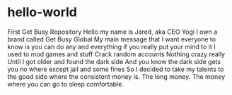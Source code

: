 # hello-world
First Get Busy Repository
Hello my name is Jared, aka CEO Yogi
I own a brand called Get Busy Global
My main message that I want everyone to know is you can do any and everything if you really put your mind to it 
I used to mod games and stuff 
Crack random accounts
Nothing crazy really
Until I got older and found the dark side
And you know the dark side gets you no where except jail and some fines
So I decided to take my talents to the good side where the consistent money is. The long money. The money where you can go to sleep comfortable. 
